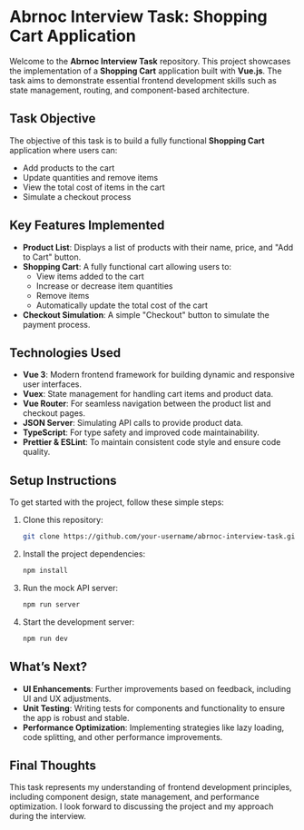 
# **Abrnoc Interview Task: Shopping Cart Application**

Welcome to the **Abrnoc Interview Task** repository. This project showcases the implementation of a **Shopping Cart** application built with **Vue.js**. The task aims to demonstrate essential frontend development skills such as state management, routing, and component-based architecture.

## **Task Objective**

The objective of this task is to build a fully functional **Shopping Cart** application where users can:
- Add products to the cart
- Update quantities and remove items
- View the total cost of items in the cart
- Simulate a checkout process

## **Key Features Implemented**

- **Product List**: Displays a list of products with their name, price, and "Add to Cart" button.
- **Shopping Cart**: A fully functional cart allowing users to:
  - View items added to the cart
  - Increase or decrease item quantities
  - Remove items
  - Automatically update the total cost of the cart
- **Checkout Simulation**: A simple "Checkout" button to simulate the payment process.

## **Technologies Used**

- **Vue 3**: Modern frontend framework for building dynamic and responsive user interfaces.
- **Vuex**: State management for handling cart items and product data.
- **Vue Router**: For seamless navigation between the product list and checkout pages.
- **JSON Server**: Simulating API calls to provide product data.
- **TypeScript**: For type safety and improved code maintainability.
- **Prettier & ESLint**: To maintain consistent code style and ensure code quality.

## **Setup Instructions**

To get started with the project, follow these simple steps:

1. Clone this repository:
   ```bash
   git clone https://github.com/your-username/abrnoc-interview-task.git
   ```

2. Install the project dependencies:
   ```bash
   npm install
   ```

3. Run the mock API server:
   ```bash
   npm run server
   ```

4. Start the development server:
   ```bash
   npm run dev
   ```

## **What’s Next?**

- **UI Enhancements**: Further improvements based on feedback, including UI and UX adjustments.
- **Unit Testing**: Writing tests for components and functionality to ensure the app is robust and stable.
- **Performance Optimization**: Implementing strategies like lazy loading, code splitting, and other performance improvements.

## **Final Thoughts**

This task represents my understanding of frontend development principles, including component design, state management, and performance optimization. I look forward to discussing the project and my approach during the interview.
